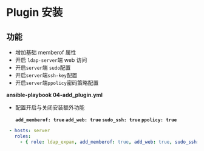 # Plugin 安装

## 功能
- 增加基础 memberof 属性
- 开启 `ldap-server`端 web 访问
- 开启`server`端 `sudo`配置
- 开启`server`端`ssh-key`配置
- 开启`server`端`ppolicy`密码策略配置

**ansible-playbook 04-add_plugin.yml**

- 配置开启与关闭安装额外功能

    **`add_memberof: true` `add_web: true` `sudo_ssh: true` `ppolicy: true`** 
    
```yaml
 - hosts: server
   roles:
     - { role: ldap_expan, add_memberof: true, add_web: true, sudo_ssh: true, ppolicy: true}
 ```